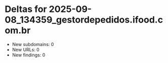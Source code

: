 # Deltas for 2025-09-08_134359_gestordepedidos.ifood.com.br
- New subdomains: 0
- New URLs: 0
- New findings: 0
